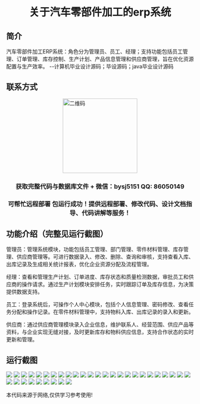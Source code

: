 <p><h1 align="center">关于汽车零部件加工的erp系统</h1></p>

## 简介
汽车零部件加工ERP系统：角色分为管理员、员工、经理；支持功能包括员工管理、订单管理、库存控制、生产计划、产品信息管理和供应商管理，旨在优化资源配置与生产效率。    --计算机毕业设计源码；毕设源码；java毕业设计源码


## 联系方式
<img src="https://bs-1329754181.cos.ap-shanghai.myqcloud.com/wx.jpg" alt="二维码" style="display: block; margin: 0 auto;" width="200px">
<p><h3 align="center">获取完整代码与数据库文件 + 微信：bysj5151 QQ: 86050149</h3></p>
<p><h3 align="center">可帮忙远程部署 包运行成功！提供远程部署、修改代码、设计文档指导、代码讲解等服务！</h3></p>

## 功能介绍（完整见运行截图）
管理员：管理系统模块，功能包括员工管理、部门管理、零件材料管理、库存管理、供应商管理等。可进行数据录入、修改、删除、查询和审核，支持查看入库、出库记录及生成相关统计报表，优化企业资源分配及流程管理。

经理：查看和管理生产计划、订单进度、库存状态和质量检测数据，审批员工和供应商的操作请求。通过生产计划模块安排任务，实时跟踪订单及库存信息，为决策提供数据支持。

员工：登录系统后，可操作个人中心模块，包括个人信息管理、密码修改、查看任务分配和操作记录。在零件材料管理中，支持物料入库、出库记录的录入和更新。

供应商：通过供应商管理模块录入企业信息，维护联系人、经营范围、供应产品等资料，与企业实现无缝对接，及时更新库存和物料供应信息，支持合作状态的实时更新和管理。


## 运行截图
![](https://bs-1329754181.cos.ap-shanghai.myqcloud.com/ssm/AutomobilePartsProcessingErpSystem/img/001.jpg)
![](https://bs-1329754181.cos.ap-shanghai.myqcloud.com/ssm/AutomobilePartsProcessingErpSystem/img/002.jpg)
![](https://bs-1329754181.cos.ap-shanghai.myqcloud.com/ssm/AutomobilePartsProcessingErpSystem/img/003.jpg)
![](https://bs-1329754181.cos.ap-shanghai.myqcloud.com/ssm/AutomobilePartsProcessingErpSystem/img/004.jpg)
![](https://bs-1329754181.cos.ap-shanghai.myqcloud.com/ssm/AutomobilePartsProcessingErpSystem/img/005.jpg)
![](https://bs-1329754181.cos.ap-shanghai.myqcloud.com/ssm/AutomobilePartsProcessingErpSystem/img/006.jpg)
![](https://bs-1329754181.cos.ap-shanghai.myqcloud.com/ssm/AutomobilePartsProcessingErpSystem/img/007.jpg)
![](https://bs-1329754181.cos.ap-shanghai.myqcloud.com/ssm/AutomobilePartsProcessingErpSystem/img/008.jpg)
![](https://bs-1329754181.cos.ap-shanghai.myqcloud.com/ssm/AutomobilePartsProcessingErpSystem/img/009.jpg)
![](https://bs-1329754181.cos.ap-shanghai.myqcloud.com/ssm/AutomobilePartsProcessingErpSystem/img/010.jpg)
![](https://bs-1329754181.cos.ap-shanghai.myqcloud.com/ssm/AutomobilePartsProcessingErpSystem/img/011.jpg)
![](https://bs-1329754181.cos.ap-shanghai.myqcloud.com/ssm/AutomobilePartsProcessingErpSystem/img/012.jpg)
![](https://bs-1329754181.cos.ap-shanghai.myqcloud.com/ssm/AutomobilePartsProcessingErpSystem/img/013.jpg)
![](https://bs-1329754181.cos.ap-shanghai.myqcloud.com/ssm/AutomobilePartsProcessingErpSystem/img/014.jpg)
![](https://bs-1329754181.cos.ap-shanghai.myqcloud.com/ssm/AutomobilePartsProcessingErpSystem/img/015.jpg)
![](https://bs-1329754181.cos.ap-shanghai.myqcloud.com/ssm/AutomobilePartsProcessingErpSystem/img/016.jpg)
![](https://bs-1329754181.cos.ap-shanghai.myqcloud.com/ssm/AutomobilePartsProcessingErpSystem/img/017.jpg)
![](https://bs-1329754181.cos.ap-shanghai.myqcloud.com/ssm/AutomobilePartsProcessingErpSystem/img/018.jpg)
![](https://bs-1329754181.cos.ap-shanghai.myqcloud.com/ssm/AutomobilePartsProcessingErpSystem/img/019.jpg)
![](https://bs-1329754181.cos.ap-shanghai.myqcloud.com/ssm/AutomobilePartsProcessingErpSystem/img/020.jpg)
![](https://bs-1329754181.cos.ap-shanghai.myqcloud.com/ssm/AutomobilePartsProcessingErpSystem/img/021.jpg)
![](https://bs-1329754181.cos.ap-shanghai.myqcloud.com/ssm/AutomobilePartsProcessingErpSystem/img/022.jpg)
![](https://bs-1329754181.cos.ap-shanghai.myqcloud.com/ssm/AutomobilePartsProcessingErpSystem/img/023.jpg)
![](https://bs-1329754181.cos.ap-shanghai.myqcloud.com/ssm/AutomobilePartsProcessingErpSystem/img/024.jpg)
![](https://bs-1329754181.cos.ap-shanghai.myqcloud.com/ssm/AutomobilePartsProcessingErpSystem/img/025.jpg)
![](https://bs-1329754181.cos.ap-shanghai.myqcloud.com/ssm/AutomobilePartsProcessingErpSystem/img/026.jpg)
![](https://bs-1329754181.cos.ap-shanghai.myqcloud.com/ssm/AutomobilePartsProcessingErpSystem/img/027.jpg)
![](https://bs-1329754181.cos.ap-shanghai.myqcloud.com/ssm/AutomobilePartsProcessingErpSystem/img/028.jpg)
![](https://bs-1329754181.cos.ap-shanghai.myqcloud.com/ssm/AutomobilePartsProcessingErpSystem/img/029.jpg)
![](https://bs-1329754181.cos.ap-shanghai.myqcloud.com/ssm/AutomobilePartsProcessingErpSystem/img/030.jpg)
![](https://bs-1329754181.cos.ap-shanghai.myqcloud.com/ssm/AutomobilePartsProcessingErpSystem/img/031.jpg)
![](https://bs-1329754181.cos.ap-shanghai.myqcloud.com/ssm/AutomobilePartsProcessingErpSystem/img/032.jpg)
![](https://bs-1329754181.cos.ap-shanghai.myqcloud.com/ssm/AutomobilePartsProcessingErpSystem/img/033.jpg)
![](https://bs-1329754181.cos.ap-shanghai.myqcloud.com/ssm/AutomobilePartsProcessingErpSystem/img/034.jpg)

<p>本代码来源于网络,仅供学习参考使用!</p>
